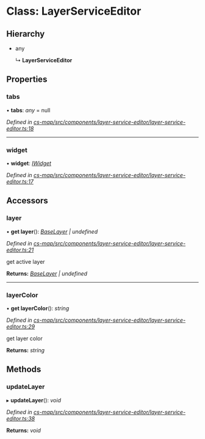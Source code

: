 # Class: LayerServiceEditor

## Hierarchy

* any

  ↳ **LayerServiceEditor**

## Properties

###  tabs

• **tabs**: *any* =  null

*Defined in [cs-map/src/components/layer-service-editor/layer-service-editor.ts:18](https://github.com/RichardHovenkamp/csnext/blob/d817caa/packages/cs-map/src/components/layer-service-editor/layer-service-editor.ts#L18)*

___

###  widget

• **widget**: *[IWidget](../interfaces/_cs_core_src_widget_widget_.iwidget.md)*

*Defined in [cs-map/src/components/layer-service-editor/layer-service-editor.ts:17](https://github.com/RichardHovenkamp/csnext/blob/d817caa/packages/cs-map/src/components/layer-service-editor/layer-service-editor.ts#L17)*

## Accessors

###  layer

• **get layer**(): *[BaseLayer](_cs_map_src_layers_base_layer_.baselayer.md) | undefined*

*Defined in [cs-map/src/components/layer-service-editor/layer-service-editor.ts:21](https://github.com/RichardHovenkamp/csnext/blob/d817caa/packages/cs-map/src/components/layer-service-editor/layer-service-editor.ts#L21)*

get active layer

**Returns:** *[BaseLayer](_cs_map_src_layers_base_layer_.baselayer.md) | undefined*

___

###  layerColor

• **get layerColor**(): *string*

*Defined in [cs-map/src/components/layer-service-editor/layer-service-editor.ts:29](https://github.com/RichardHovenkamp/csnext/blob/d817caa/packages/cs-map/src/components/layer-service-editor/layer-service-editor.ts#L29)*

get layer color

**Returns:** *string*

## Methods

###  updateLayer

▸ **updateLayer**(): *void*

*Defined in [cs-map/src/components/layer-service-editor/layer-service-editor.ts:38](https://github.com/RichardHovenkamp/csnext/blob/d817caa/packages/cs-map/src/components/layer-service-editor/layer-service-editor.ts#L38)*

**Returns:** *void*

